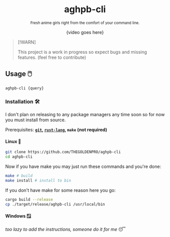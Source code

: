 <div align="center">

  # aghpb-cli

  <sub>Fresh anime girls right from the comfort of your command line.</sub>

  {video goes here}

</div>

> [!WARN]
> 
> This project is a work in progress so expect bugs and missing features. (feel free to contribute)

## Usage 🖱️
```sh
aghpb-cli {query}
```

### Installation 🛠️
I don't plan on releasing to any package managers any time soon so for now you must install from source.

Prerequisites: **[``git``](https://git-scm.com/downloads), [``rust-lang``](https://www.rust-lang.org/tools/install), ``make`` (not required)**

#### Linux 🐧
```sh
git clone https://github.com/THEGOLDENPRO/aghpb-cli
cd aghpb-cli
```
Now if you have make you may just run these commands and you're done:
```sh
make # build
make install # install to bin
```
If you don't have make for some reason here you go:
```sh
cargo build --release
cp ./target/release/aghpb-cli /usr/local/bin
```

#### Windows 🪟
*too lazy to add the instructions, someone do it for me* 😴